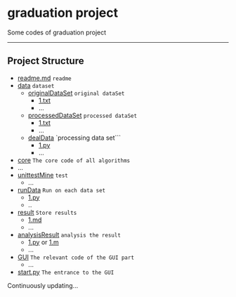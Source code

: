 # graduation project

Some codes of graduation project

----

## Project Structure

* [readme.md](readme.md) ```readme```
* [data](data) ```dataset```
  * [originalDataSet](data/originalDataSet) ```original dataSet```
    * [1.txt](data/originalDataSet/1.txt)
    * ...
  * [processedDataSet](data/processedDataSet) ```processed dataSet```
    * [1.txt](data/processedDataSet/1.txt)
    * ...
  * [dealData](data/dealData) `processing data set```
    * [1.py](data/dealData/1.py)
    * ...
* [core](core) ```The core code of all algorithms```
* ...
* [unittestMine](unittestMine) ```test```
  * ...
* [runData](runData) ```Run on each data set```
  * [1.py](runData/1.py)
  * ..
* [result](result) ```Store results```
  * [1.md](result/1.md)
  * ...
* [analysisResult](analysisResult) ```analysis the result```
  * [1.py](analysisResult/1.py) or [1.m](analysisResult/1.m)
  * ...
* [GUI](GUI) ```The relevant code of the GUI part```
  * ...
* [start.py](start.py) ```The entrance to the GUI```



Continuously updating...
